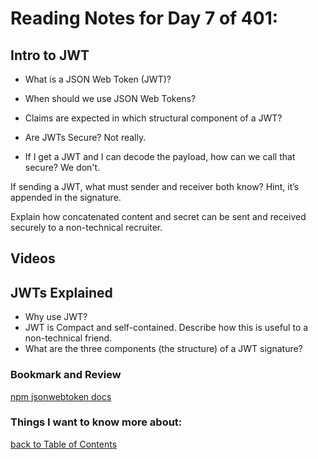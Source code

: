 # Reading Notes for Day 7 of 401:

## Intro to JWT

- What is a JSON Web Token (JWT)?
- When should we use JSON Web Tokens?
- Claims are expected in which structural component of a JWT?
- Are JWTs Secure? 
Not really.

- If I get a JWT and I can decode the payload, how can we call that secure? 
We don't.

If sending a JWT, what must sender and receiver both know? Hint, it’s appended in the signature.

Explain how concatenated content and secret can be sent and received securely to a non-technical recruiter.

## Videos

## JWTs Explained

- Why use JWT?
- JWT is Compact and self-contained. Describe how this is useful to a non-technical friend.
- What are the three components (the structure) of a JWT signature?

### Bookmark and Review
[npm jsonwebtoken docs](https://www.npmjs.com/package/jsonwebtoken)

### Things I want to know more about:

[back to Table of Contents](./README.md)
